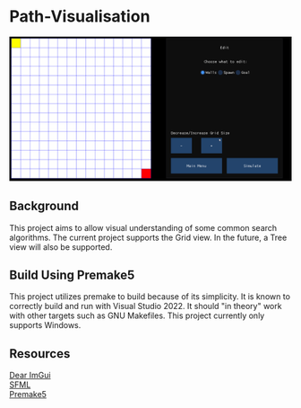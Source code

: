 # Path-Visualisation

![alt text](src/assets/demo.gif "Demo")

## Background
This project aims to allow visual understanding of some common search algorithms. The current project supports the Grid view. In the future, a Tree view will also be supported.

## Build Using Premake5
This project utilizes premake to build because of its simplicity. It is known to correctly build and run with Visual Studio 2022. It should "in theory" work with other targets such as GNU Makefiles. This project currently only supports Windows.

## Resources
[Dear ImGui](https://github.com/ocornut/imgui) <br>
[SFML](https://www.sfml-dev.org/) <br>
[Premake5](https://premake.github.io/) <br>
